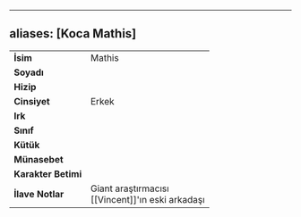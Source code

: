---
  aliases: [Koca Mathis]
  ---
  |  |  |
  |---|---|
  | **İsim** | Mathis|
  | **Soyadı** | |
  | **Hizip** | |
  | **Cinsiyet** | Erkek|
  | **Irk** | |
  | **Sınıf** | |
  | **Kütük** | |
  | **Münasebet** | |
  | **Karakter Betimi** | |
  | **İlave Notlar** | Giant araştırmacısı<br>[[Vincent]]'ın eski arkadaşı|
  